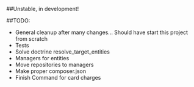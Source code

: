##Unstable, in development!

##TODO:

- General cleanup after many changes... Should have start this project from scratch
- Tests
- Solve doctrine resolve_target_entities
- Managers for entities
- Move repositories to managers
- Make proper composer.json
- Finish Command for card charges
 